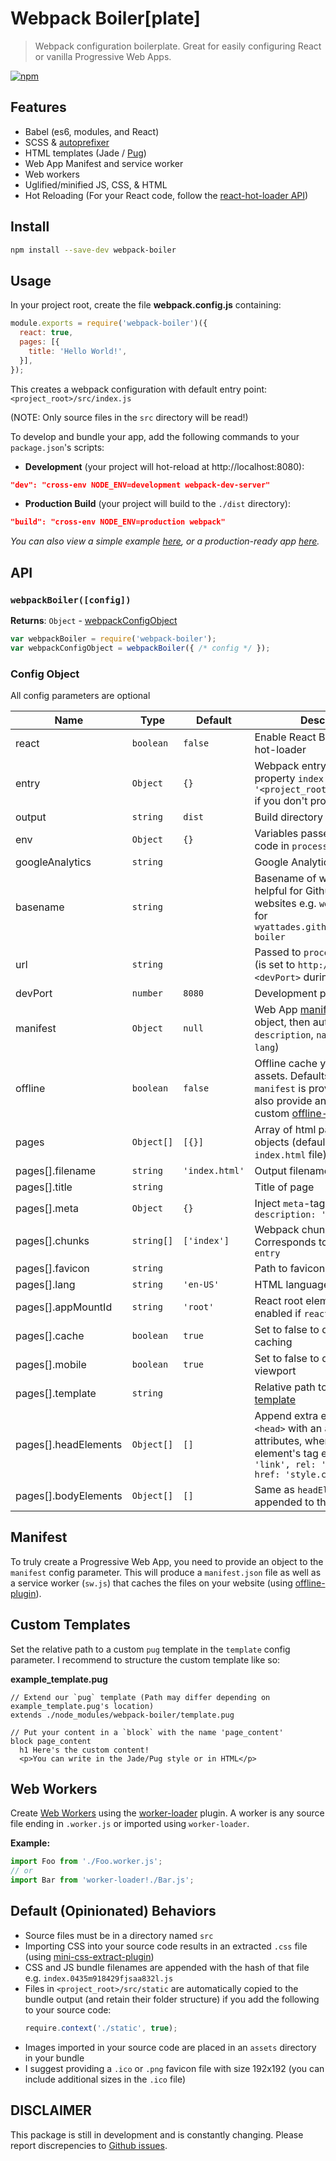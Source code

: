 # Webpack Boiler[plate]
> Webpack configuration boilerplate. Great for easily configuring React or vanilla Progressive Web Apps.

[![npm](https://badge.fury.io/js/webpack-boiler.svg)](https://badge.fury.io/js/webpack-boiler)

## Features
- Babel (es6, modules, and React)
- SCSS & [autoprefixer](https://github.com/postcss/autoprefixer)
- HTML templates (Jade / [Pug](https://pugjs.org))
- Web App Manifest and service worker
- Web workers
- Uglified/minified JS, CSS, & HTML
- Hot Reloading (For your React code, follow the [react-hot-loader API](https://github.com/gaearon/react-hot-loader#getting-started))

## Install
```bash
npm install --save-dev webpack-boiler
```

## Usage
In your project root, create the file __webpack.config.js__ containing:
```js
module.exports = require('webpack-boiler')({
  react: true,
  pages: [{
    title: 'Hello World!',
  }],
});
```
This creates a webpack configuration with default entry point: `<project_root>/src/index.js`

(NOTE: Only source files in the `src` directory will be read!)

To develop and bundle your app, add the following commands to your `package.json`'s scripts:
- __Development__ (your project will hot-reload at http://localhost:8080):
```json
"dev": "cross-env NODE_ENV=development webpack-dev-server"
```
- __Production Build__ (your project will build to the `./dist` directory):
```json
"build": "cross-env NODE_ENV=production webpack"
```

_You can also view a simple example [here](/test), or a production-ready app [here](https://github.com/wyattades/personal-site/)._

## API

### `webpackBoiler([config])`

**Returns**: `Object` - [webpackConfigObject](https://webpack.js.org/configuration/)  

```js
var webpackBoiler = require('webpack-boiler');
var webpackConfigObject = webpackBoiler({ /* config */ });
```

### Config Object
All config parameters are optional

| Name | Type | Default | Description |
| --- | --- | --- | --- |
| react | `boolean` | `false` | Enable React Babel and react-hot-loader |
| entry | `Object` | `{}` | Webpack entry points. Adds property `index: '<project_root>/src/index.js'` if you don't provide any entries |
| output | `string` | `dist` | Build directory |
| env | `Object` | `{}` | Variables passed to source code in `process.env` |
| googleAnalytics | `string` |  | Google Analytics ID |
| basename | `string` |  | Basename of website. This is helpful for GithubPages websites e.g. `webpack-boiler` for `wyattades.github.io/webpack-boiler` |
| url | `string` |  | Passed to `process.env` as `URL` (is set to `http://localhost:<devPort>` during development) |
| devPort | `number` | `8080` | Development port number |
| manifest | `Object` | `null` | Web App [manifest config](https://developer.mozilla.org/en-US/docs/Web/Manifest) (if object, then autofills `description`, `name`, `icons`, and `lang`) |
| offline | `boolean` | `false` | Offline cache your bundle assets. Defaults to `true` if `manifest` is provided. You can also provide an Object for custom [offline-plugin](https://github.com/NekR/offline-plugin/blob/master/docs/options.md) options |
| pages | `Object[]` | `[{}]` | Array of html page config objects (defaults to a single `index.html` file) |
| pages[].filename | `string` | `'index.html'` | Output filename |
| pages[].title | `string` |  | Title of page |
| pages[].meta | `Object` | `{}` | Inject `meta`-tags e.g. `{ description: 'wow!' }` |
| pages[].chunks | `string[]` | `['index']` | Webpack chunks to include. Corresponds to the keys in `entry` |
| pages[].favicon | `string` |  | Path to favicon.ico |
| pages[].lang | `string` | `'en-US'` | HTML language |
| pages[].appMountId | `string` | `'root'` | React root element ID. Only enabled if `react=true` |
| pages[].cache | `boolean` | `true` | Set to false to disable page caching |
| pages[].mobile | `boolean` | `true` | Set to false to disable mobile viewport |
| pages[].template | `string` |  | Relative path to [custom pug template](#custom-templates) |
| pages[].headElements | `Object[]` | `[]` | Append extra elements to `<head>` with an array of element attributes, where `tag` is the element's tag e.g. `[{ tag: 'link', rel: 'stylesheet', href: 'style.css' }]` |
| pages[].bodyElements | `Object[]` | `[]` | Same as `headElements` but appended to the end of `<body>` |

## Manifest
To truly create a Progressive Web App, you need to provide an object to the `manifest` config parameter. This will produce a `manifest.json` file as well as a service worker
(`sw.js`) that caches the files on your website (using [offline-plugin](https://www.npmjs.com/package/offline-plugin)).

## Custom Templates
Set the relative path to a custom `pug` template in the `template` config parameter. I recommend to structure the custom template like so:

__example_template.pug__
```pug
// Extend our `pug` template (Path may differ depending on example_template.pug's location)
extends ./node_modules/webpack-boiler/template.pug

// Put your content in a `block` with the name 'page_content'
block page_content
  h1 Here's the custom content!
  <p>You can write in the Jade/Pug style or in HTML</p>
```

## Web Workers
Create [Web Workers](https://developer.mozilla.org/en-US/docs/Web/API/Web_Workers_API/Using_web_workers) using the [worker-loader](https://github.com/webpack-contrib/worker-loader) plugin.
A worker is any source file ending in `.worker.js` or imported using `worker-loader`. 

__Example:__
```js
import Foo from './Foo.worker.js';
// or
import Bar from 'worker-loader!./Bar.js';
```

## Default (Opinionated) Behaviors
- Source files must be in a directory named `src`
- Importing CSS into your source code results in an extracted `.css` file (using [mini-css-extract-plugin](https://github.com/webpack-contrib/mini-css-extract-plugin))
- CSS and JS bundle filenames are appended with the hash of that file e.g. `index.0435m918429fjsaa832l.js`
- Files in `<project_root>/src/static` are automatically copied to the bundle output (and retain their folder structure) if you add the following to your source code:
  ```js
  require.context('./static', true);
  ```
- Images imported in your source code are placed in an `assets` directory in your bundle
- I suggest providing a `.ico` or `.png` favicon file with size 192x192 (you can include additional sizes in the `.ico` file)

## DISCLAIMER
This package is still in development and is constantly changing. Please report discrepencies to [Github issues](https://github.com/wyattades/webpack-boiler/issues).
